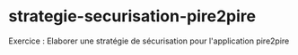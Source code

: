 # strategie-securisation-pire2pire
Exercice : Elaborer une stratégie de sécurisation pour l'application pire2pire
